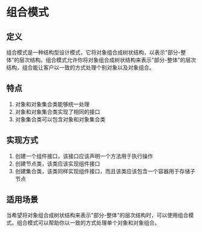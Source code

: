 # 组合模式
## 定义
组合模式是一种结构型设计模式，它将对象组合成树状结构，以表示"部分-整体”的层次结构。组合模式允许你将对象组合成树状结构来表示"部分-整体"的层次结构，组合能让客户以一致的方式处理个别对象以及对象组合。
## 特点
1. 对象和对象集合类能够统一处理
2. 对象和对象集合类实现了相同的接口
3. 对象集合类可以包含对象和对象集合类
## 实现方式
1. 创建一个组件接口，该接口应该声明一个方法用于执行操作
2. 创建节点类，该类应该实现组件接口
3. 创建集合类，该类同样实现组件接口，而且该类应该包含一个容器用于存储子节点
## 适用场景
当希望将对象组合成树状结构来表示"部分-整体"的层次结构时，可以使用组合模式。组合模式可以帮助你以一致的方式处理单个对象和对象组合。
